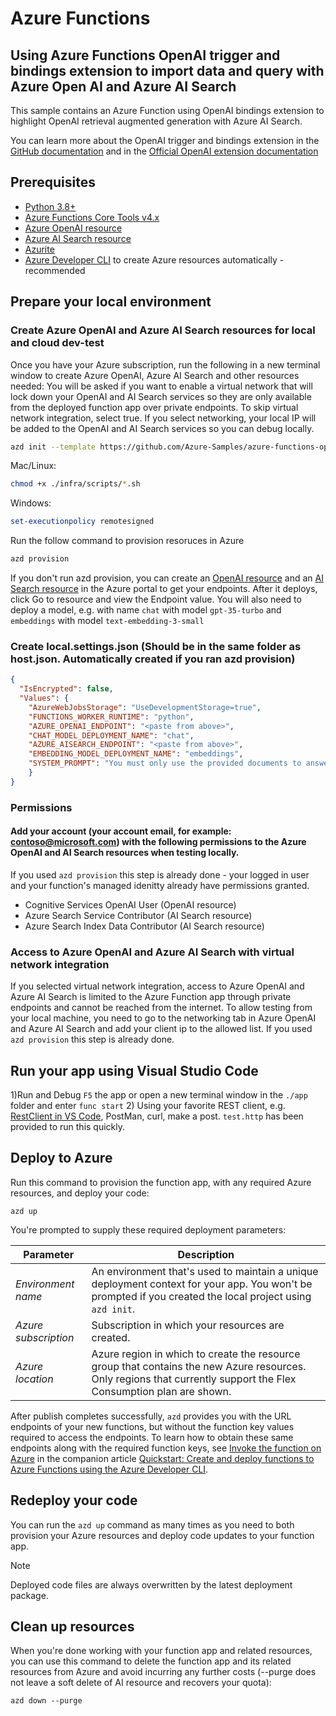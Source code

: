 <!--
---
name: Azure Function using OpenAI trigger and bindings extension to highlight OpenAI retrieval augmented generation with Azure AI Search.
description: This repository contains an Azure Function using OpenAI trigger and bindings extension to highlight OpenAI retrieval augmented generation with Azure AI Search. The sample uses managed identity.
page_type: sample
products:
- azure-functions
- azure
- entra-id
urlFragment: azure-functions-openai-aisearch-python
languages:
- python
- bicep
- azdeveloper
---
-->

# Azure Functions
## Using Azure Functions OpenAI trigger and bindings extension to import data and query with Azure Open AI and Azure AI Search

This sample contains an Azure Function using OpenAI bindings extension to highlight OpenAI retrieval augmented generation with Azure AI Search.

You can learn more about the OpenAI trigger and bindings extension in the [GitHub documentation](https://github.com/Azure/azure-functions-openai-extension) and in the [Official OpenAI extension documentation](https://learn.microsoft.com/en-us/azure/azure-functions/functions-bindings-openai)


## Prerequisites

* [Python 3.8+](https://www.python.org/) 
* [Azure Functions Core Tools v4.x](https://learn.microsoft.com/azure/azure-functions/functions-run-local?tabs=v4%2Cwindows%2Cnode%2Cportal%2Cbash)
* [Azure OpenAI resource](https://learn.microsoft.com/azure/openai/overview)
* [Azure AI Search resource](https://learn.microsoft.com/en-us/azure/search/)
* [Azurite](https://github.com/Azure/Azurite)
* [Azure Developer CLI](https://learn.microsoft.com/en-us/azure/developer/azure-developer-cli/install-azd) to create Azure resources automatically - recommended

## Prepare your local environment

### Create Azure OpenAI and Azure AI Search resources for local and cloud dev-test

Once you have your Azure subscription, run the following in a new terminal window to create Azure OpenAI, Azure AI Search and other resources needed: You will be asked if you want to enable a virtual network that will lock down your OpenAI and AI Search services so they are only available from the deployed function app over private endpoints. To skip virtual network integration, select true. If you select networking, your local IP will be added to the OpenAI and AI Search services so you can debug locally.
```bash
azd init --template https://github.com/Azure-Samples/azure-functions-openai-aisearch-python
```
Mac/Linux:
```bash
chmod +x ./infra/scripts/*.sh 
```
Windows:
```Powershell
set-executionpolicy remotesigned
```
Run the follow command to provision resoruces in Azure
```bash
azd provision
```

If you don't run azd provision, you can create an [OpenAI resource](https://portal.azure.com/#create/Microsoft.CognitiveServicesOpenAI) and an [AI Search resource](https://portal.azure.com/#create/Microsoft.Search) in the Azure portal to get your endpoints. After it deploys, click Go to resource and view the Endpoint value.  You will also need to deploy a model, e.g. with name `chat` with model `gpt-35-turbo` and `embeddings` with model `text-embedding-3-small`

### Create local.settings.json (Should be in the same folder as host.json. Automatically created if you ran azd provision)
```json
{
  "IsEncrypted": false,
  "Values": {
    "AzureWebJobsStorage": "UseDevelopmentStorage=true",
    "FUNCTIONS_WORKER_RUNTIME": "python",
    "AZURE_OPENAI_ENDPOINT": "<paste from above>",
    "CHAT_MODEL_DEPLOYMENT_NAME": "chat",
    "AZURE_AISEARCH_ENDPOINT": "<paste from above>",
    "EMBEDDING_MODEL_DEPLOYMENT_NAME": "embeddings",
    "SYSTEM_PROMPT": "You must only use the provided documents to answer the question"
    }
}
```

### Permissions
#### Add your account (your account email, for example: contoso@microsoft.com) with the following permissions to the Azure OpenAI and AI Search resources when testing locally.
If you used `azd provision` this step is already done - your logged in user and your function's managed idenitty already have permissions granted. 
* Cognitive Services OpenAI User (OpenAI resource)
* Azure Search Service Contributor (AI Search resource)
* Azure Search Index Data Contributor (AI Search resource)
 

### Access to Azure OpenAI and Azure AI Search with virtual network integration
If you selected virtual network integration, access to Azure OpenAI and Azure AI Search is limited to the Azure Function app through private endpoints and cannot be reached from the internet. To allow testing from your local machine, you need to go to the networking tab in Azure OpenAI and Azure AI Search and add your client ip to the allowed list. If you used `azd provision` this step is already done.

## Run your app using Visual Studio Code

1)Run and Debug `F5` the app or open a new terminal window in the `./app` folder and enter `func start`
2) Using your favorite REST client, e.g. [RestClient in VS Code](https://marketplace.visualstudio.com/items?itemName=humao.rest-client), PostMan, curl, make a post.  `test.http` has been provided to run this quickly.   


## Deploy to Azure

Run this command to provision the function app, with any required Azure resources, and deploy your code:

```shell
azd up
```

You're prompted to supply these required deployment parameters:

| Parameter | Description |
| ---- | ---- |
| _Environment name_ | An environment that's used to maintain a unique deployment context for your app. You won't be prompted if you created the local project using `azd init`.|
| _Azure subscription_ | Subscription in which your resources are created.|
| _Azure location_ | Azure region in which to create the resource group that contains the new Azure resources. Only regions that currently support the Flex Consumption plan are shown.|

After publish completes successfully, `azd` provides you with the URL endpoints of your new functions, but without the function key values required to access the endpoints. To learn how to obtain these same endpoints along with the required function keys, see [Invoke the function on Azure](https://learn.microsoft.com/azure/azure-functions/create-first-function-azure-developer-cli?pivots=programming-language-python#invoke-the-function-on-azure) in the companion article [Quickstart: Create and deploy functions to Azure Functions using the Azure Developer CLI](https://learn.microsoft.com/azure/azure-functions/create-first-function-azure-developer-cli?pivots=programming-language-python).

## Redeploy your code

You can run the `azd up` command as many times as you need to both provision your Azure resources and deploy code updates to your function app.

>[!NOTE]
>Deployed code files are always overwritten by the latest deployment package.

## Clean up resources

When you're done working with your function app and related resources, you can use this command to delete the function app and its related resources from Azure and avoid incurring any further costs (--purge does not leave a soft delete of AI resource and recovers your quota):

```shell
azd down --purge
```
